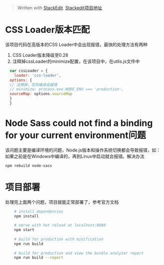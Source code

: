 


> Written with [StackEdit](https://stackedit.io/).
> [Stackedit项目地址](https://github.com/benweet/stackedit.git)
# 
# CSS Loader版本匹配
该项目代码在高版本的CSS Loader中会出现报错，最快的处理方法有两种
1. CSS Loader版本降级至0.28
2. 注释掉cssLoader的minimize配置，在该项目中，在utlis.js文件中
```javascript
  var cssLoader = {  
    loader: 'css-loader',  
  options: {  
  // 注释掉，否则编译会报错  
  // minimize: process.env.NODE_ENV === 'production',  
  sourceMap: options.sourceMap  
  }  
  }  
```
# Node Sass could not find a binding for your current environment问题
该问题主要是编译环境的问题，Node.js版本和操作系统切换都会导致报错，如：如果之前是在Windows中编译的，再到Linux中启动就会报错。解决办法
```bash
npm rebuild node-sass
```
# 项目部署
处理完上面两个问题，项目就能正常部署了，参考官方文档
```bash
    # install dependencies
    npm install
    
    # serve with hot reload at localhost:8080
    npm start
    
    # build for production with minification
    npm run build
    
    # build for production and view the bundle analyzer report
    npm run build --report
```
<!--stackedit_data:
eyJoaXN0b3J5IjpbLTE0NDA1MTUxMTBdfQ==
-->